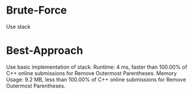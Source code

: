 # Brute-Force
Use stack

# Best-Approach
Use basic implementation of stack.
Runtime: 4 ms, faster than 100.00% of C++ online submissions for Remove Outermost Parentheses.
Memory Usage: 9.2 MB, less than 100.00% of C++ online submissions for Remove Outermost Parentheses.
